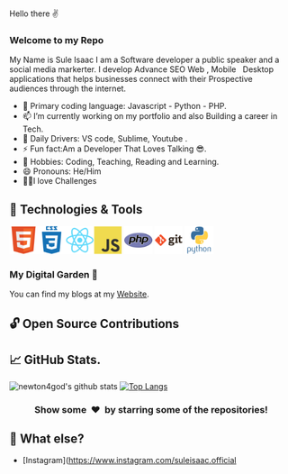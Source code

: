 
Hello there ✌
<h3> Welcome to my Repo</h3>
My Name is Sule Isaac I am a  Software developer a public speaker and a social media markerter. I develop Advance SEO Web , Mobile &nbsp Desktop applications that helps businesses connect with their Prospective audiences through the internet.

* 🌱 Primary coding language: Javascript - Python - PHP.
* 📫 I’m currently working on my portfolio and also Building a career in Tech.
* 🚀 Daily Drivers: VS code, Sublime, Youtube .
* ⚡ Fun fact:Am a Developer That Loves Talking 😎.
* 🎉 Hobbies: Coding, Teaching, Reading and Learning.
* 😄 Pronouns: He/Him
* 🐱‍🏍I love Challenges



## 🔧 Technologies & Tools
<img src="https://github.com/devicons/devicon/blob/master/icons/html5/html5-original.svg" alt="HTML" width="50" height="50"/><img src="https://github.com/devicons/devicon/blob/master/icons/css3/css3-plain-wordmark.svg" alt="Css" width="50" height="50"/><img src="https://github.com/devicons/devicon/blob/master/icons/react/react-original.svg" alt="ReactJs" width="50" height="50"/><img src="https://github.com/devicons/devicon/blob/master/icons/javascript/javascript-original.svg" alt="JavaScript" width="50" height="50"/> <img src="https://github.com/devicons/devicon/blob/master/icons/php/php-original.svg" alt="PHP" width="50" height="50"/>     <img src="https://github.com/devicons/devicon/blob/master/icons/git/git-original-wordmark.svg" alt="Git" width="50" height="50"/>    <img src="https://github.com/devicons/devicon/blob/master/icons/python/python-original-wordmark.svg" alt="PYTHON" width="50" height="50"/>      


### My Digital Garden 🌱
You can find my blogs at my [Website](https://positivechangeagents.blogspot.com/).

</td>

## 🔓 Open Source Contributions
  
  
## &#x1f4c8; GitHub Stats.
![newton4god's github stats](https://github-readme-stats.vercel.app/api?username=newton4god&show_icons=true&title_color=f4f4f4&&icon_color=000000&bg_color=0A1A2F&text_color=a3a8c3)
[![Top Langs](https://github-readme-stats.vercel.app/api/top-langs/?username=guruscode&layout=compact&theme=radical)](https://github.com/newton4god)





<h3 align="center">Show some &nbsp;❤️&nbsp; by starring some of the repositories!</h3>


## 🤷 What else?
- [Instagram](https://www.instagram.com/suleisaac.official
 
